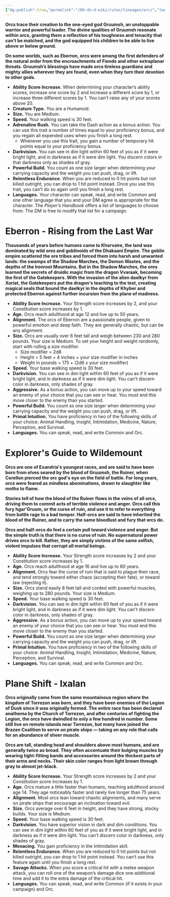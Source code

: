 ```yaml
---
{"dg-publish":true,"permalink":"/09-dn-d-wiki/rules/lineages/orc/","tags":["race"]}
---
```



**Orcs trace their creation to the one-eyed god Gruumsh, an unstoppable warrior and powerful leader. The divine qualities of Gruumsh resonate within orcs, granting them a reflection of his toughness and tenacity that can’t be matched, and the god equipped his children to be able to live above or below ground.**

**On some worlds, such as Eberron, orcs were among the first defenders of the natural order from the encroachments of Fiends and other extraplanar threats. Gruumsh’s blessings have made orcs tireless guardians and mighty allies wherever they are found, even when they turn their devotion to other gods.**

- **Ability Score Increase.** When determining your character’s ability scores, increase one score by 2 and increase a different score by 1, or increase three different scores by 1. You can't raise any of your scores above 20.
- **Creature Type.** You are a Humanoid.
- **Size.** You are Medium.
- **Speed.** Your walking speed is 30 feet.
- **Adrenaline Rush.** You can take the Dash action as a bonus action. You can use this trait a number of times equal to your proficiency bonus, and you regain all expended uses when you finish a long rest.
    - Whenever you use this trait, you gain a number of temporary hit points equal to your proficiency bonus.
- **Darkvision.** You can see in dim light within 60 feet of you as if it were bright light, and in darkness as if it were dim light. You discern colors in that darkness only as shades of gray.
- **Powerful Build.** You count as one size larger when determining your carrying capacity and the weight you can push, drag, or lift.
- **Relentless Endurance.** When you are reduced to 0 hit points but not killed outright, you can drop to 1 hit point instead. Once you use this trait, you can’t do so again until you finish a long rest.
- **Languages.** Your character can speak, read, and write Common and one other language that you and your DM agree is appropriate for the character. The _Player’s Handbook_ offers a list of languages to choose from. The DM is free to modify that list for a campaign.

# Eberron - Rising from the Last War

**Thousands of years before humans came to Khorvaire, the land was dominated by wild ores and goblinoids of the Dhakaani Empire. The goblin empire scattered the ore tribes and forced them into harsh and unwanted lands: the swamps of the Shadow Marches, the Demon Wastes, and the depths of the Ironroot Mountains. But in the Shadow Marches, the ores learned the secrets of druidic magic from the dragon Vvaraak, becoming the first of the Gatekeepers. With the invasion of the alien daelkyr from Xoriat, the Gatekeepers put the dragon's teaching to the test, creating magical seals that bound the daelkyr in the depths of Khyber and protected Eberron against further incursion from the plane of madness.**

- **Ability Score Increase.** Your Strength score increases by 2, and your Constitution score increases by 1.
- **Age.** Orcs reach adulthood at age 12 and live up to 50 years.
- **Alignment.** The orcs of Eberron are a passionate people, given to powerful emotion and deep faith. They are generally chaotic, but can be any alignment.
- **Size.** Orcs are usually over 6 feet tall and weigh between 230 and 280 pounds. Your size is Medium. To set your height and weight randomly, start with rolling a size modifier.
    - Size modifier = 2d8
    - Height = 5 feet + 4 inches + your size modifier in inches
    - Weight in pounds = 175 + (2d6 x your size modifier)
- **Speed.** Your base walking speed is 30 feet.
- **Darkvision.** You can see in dim light within 60 feet of you as if it were bright light, and in darkness as if it were dim light. You can't discern color in darkness, only shades of gray.
- **Aggressive.** As a bonus action, you can move up to your speed toward an enemy of your choice that you can see or hear. You must end this move closer to the enemy than you started.
- **Powerful Build.** You count as one size larger when determining your carrying capacity and the weight you can push, drag, or lift.
- **Primal Intuition.** You have proficiency in two of the following skills of your choice: Animal Handling, Insight, Intimidation, Medicine, Nature, Perception, and Survival.
- **Languages.** You can speak, read, and write Common and Orc.

# Explorer's Guide to Wildemount

**Orcs are one of Exandria's youngest races, and are said to have been born from elves seared by the blood of Gruumsh, the Ruiner, when Corellon pierced the orc god's eye on the field of battle. For long years, orcs were feared as mindless abominations, drawn to slaughter like moths to flame.**

**Stories tell of how the blood of the Ruiner flows in the veins of all orcs, driving them to commit acts of terrible violence and anger. Orcs call this fury hgar'Gruum, or the curse of ruin, and use it to refer to everything from battle rage to a bad temper. Half-orcs are said to have inherited the blood of the Ruiner, and to carry the same bloodlust and fury that orcs do.**

**Orcs and half-orcs do feel a certain pull toward violence and anger. But the simple truth is that there is no curse of ruin. No supernatural power drives orcs to kill. Rather, they are simply victims of the same selfish, violent impulses that corrupt all mortal beings.**

- **Ability Score Increase.** Your Strength score increases by 2 and your Constitution score increases by 1.
- **Age.** Orcs reach adulthood at age 16 and live up to 80 years.
- **Alignment.** Orcs fear the curse of ruin that is said to plague their race, and tend strongly toward either chaos (accepting their fate), or toward law (rejecting it).
- **Size.** Orcs stand easily 8 feet tall and corded with powerful muscles, weighing up to 280 pounds. Your size is Medium.
- **Speed.** Your base walking speed is 30 feet.
- **Darkvision.** You can see in dim light within 60 feet of you as if it were bright light, and in darkness as if it were dim light. You can't discern color in darkness, only shades of gray.
- **Aggressive.** As a bonus action, you can move up to your speed toward an enemy of your choice that you can see or hear. You must end this move closer to the enemy than you started.
- **Powerful Build.** You count as one size larger when determining your carrying capacity and the weight you can push, drag, or lift.
- **Primal Intuition.** You have proficiency in two of the following skills of your choice: Animal Handling, Insight, Intimidation, Medicine, Nature, Perception, and Survival.
- **Languages.** You can speak, read, and write Common and Orc.

# Plane Shift - Ixalan

**Orcs originally came from the same mountainous region where the kingdom of Torrezon was born, and they have been enemies of the Legion of Dusk since it was originally formed. The entire race has been declared anathema by the Church of Torrezon, and after centuries of fighting the Legion, the orcs have dwindled to only a few hundred in number. Some still live on remote islands near Torrezon, but many have joined the Brazen Coalition to serve on pirate ships — taking on any role that calls for an abundance of sheer muscle.**

**Orcs are tall, standing head and shoulders above most humans, and are generally twice as broad. They often accentuate their bulging muscles by wearing tight-fitting bands and accessories around the thickest parts of their arms and necks. Their skin color ranges from light brown through gray to almost jet-black.**

- **Ability Score Increase.** Your Strength score increases by 2 and your Constitution score increases by 1.
- **Age.** Orcs mature a little faster than humans, reaching adulthood around age 14. They age noticeably faster and rarely live longer than 75 years.
- **Alignment.** Most orcs lean toward chaotic alignments, and many serve on pirate ships that encourage an inclination toward evil.
- **Size.** Orcs average over 6 feet in height, and they have strong, stocky builds. Your size is Medium.
- **Speed.** Your base walking speed is 30 feet.
- **Darkvision.** You have superior vision in dark and dim conditions. You can see in dim light within 60 feet of you as if it were bright light, and in darkness as if it were dim light. You can’t discern color in darkness, only shades of gray.
- **Menacing.** You gain proficiency in the Intimidation skill.
- **Relentless Endurance.** When you are reduced to 0 hit points but not killed outright, you can drop to 1 hit point instead. You can’t use this feature again until you finish a long rest.
- **Savage Attacks.** When you score a critical hit with a melee weapon attack, you can roll one of the weapon’s damage dice one additional time and add it to the extra damage of the critical hit.
- **Languages.** You can speak, read, and write Common (if it exists in your campaign) and Orc.